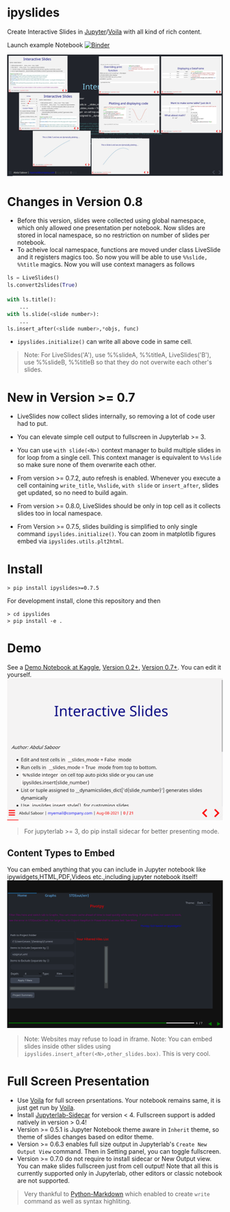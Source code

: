 # ipyslides
Create Interactive Slides in [Jupyter](https://jupyter.org/)/[Voila](https://voila.readthedocs.io/en/stable/) with all kind of rich content. 

Launch example Notebook [![Binder](https://mybinder.org/badge_logo.svg)](https://mybinder.org/v2/gh/massgh/ipyslides-voila/HEAD?urlpath=lab%2Ftree%2Fnotebooks%2Fipyslides-0-2-0.ipynb)

![Overview](overview.jpg)

# Changes in Version 0.8
- Before this version, slides were collected using global namespace, which only allowed one presentation per
notebook. Now slides are stored in local namespace, so no restriction on number of slides per notebook.
- To acheive local namespace, functions are moved under class LiveSlide and it registers magics too. So now you will
be able to use `%%slide, %%title` magics. Now you will use context managers as follows
```python
ls = LiveSlides()
ls.convert2slides(True)

with ls.title():
    ...
with ls.slide(<slide number>):
    ...
ls.insert_after(<slide number>,*objs, func)
```
- `ipyslides.initialize()` can write all above code in same cell. 
> Note: For LiveSlides('A'), use %%slideA, %%titleA, LiveSlides('B'), use %%slideB, %%titleB so that they do not overwite each other's slides.
# New in Version >= 0.7
- LiveSlides now collect slides internally, so removing a lot of code user had to put. 
- You can elevate simple cell output to fullscreen in Jupyterlab >= 3.
- You can use `with slide(<N>)` context manager to build multiple slides in for loop from a single cell. This
context manager is equivalent to `%%slide` so make sure none of them overwrite each other.

- From version >= 0.7.2, auto refresh is enabled. Whenever you execute a cell containing `write_title`, `%%slide`, `with slide` or `insert_after`, slides get updated, so no need to build again.
- From version >= 0.8.0, LiveSlides should be only in top cell as it collects slides too in local namespace.
- From Version >= 0.7.5, slides building is simplified to only single command `ipyslides.initialize()`. You can zoom in matplotlib figures embed via `ipyslides.utils.plt2html`.
# Install
```shell
> pip install ipyslides>=0.7.5
```
For development install, clone this repository and then
```shell
> cd ipyslides
> pip install -e .
```
# Demo
See a [Demo Notebook at Kaggle](https://www.kaggle.com/massgh/ipyslides),
[Version 0.2+](https://www.kaggle.com/massgh/ipyslides-0-2-0),
[Version 0.7+](https://www.kaggle.com/massgh/ipyslides-0-7). You can edit it yourself.
![Slides2Video](kaggle.gif)


> For jupyterlab >= 3, do pip install sidecar for better presenting mode.

## Content Types to Embed
You can embed anything that you can include in Jupyter notebook like ipywidgets,HTML,PDF,Videos etc.,including jupyter notebook itself! 
![JupyterLab inside ipyslides](jlabslides.gif)
> Note: Websites may refuse to load in iframe.
> Note: You can embed slides inside other slides using `ipyslides.insert_after(<N>,other_slides.box)`. This is very cool.

# Full Screen Presentation
- Use [Voila](https://voila.readthedocs.io/en/stable/) for full screen prsentations. Your notebook remains same, it is just get run by [Voila](https://voila.readthedocs.io/en/stable/).     
- Install [Jupyterlab-Sidecar](https://github.com/jupyter-widgets/jupyterlab-sidecar) for version < 4. Fullscreen support is added natively in version > 0.4!
- Version >= 0.5.1 is Jupyter Notebook theme aware in `Inherit` theme, so theme of slides changes based on editor theme.
- Version >= 0.6.3 enables full size output in Jupyterlab's `Create New Output View` command. Then in Setting panel, you can toggle fullscreen.
- Version >= 0.7.0 do not require to install sidecar or New Output view. You can make slides fullscreen just from cell output! Note that all this is currently supported only in Jupyterlab, other editors or classic notebook are not supported. 


> Very thankful to [Python-Markdown](https://python-markdown.github.io/) which enabled to create `write` command as well as syntax highliting.